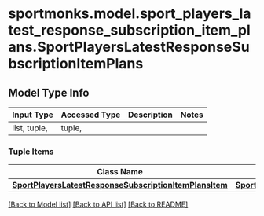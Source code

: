 # sportmonks.model.sport_players_latest_response_subscription_item_plans.SportPlayersLatestResponseSubscriptionItemPlans

## Model Type Info
Input Type | Accessed Type | Description | Notes
------------ | ------------- | ------------- | -------------
list, tuple,  | tuple,  |  | 

### Tuple Items
Class Name | Input Type | Accessed Type | Description | Notes
------------- | ------------- | ------------- | ------------- | -------------
[**SportPlayersLatestResponseSubscriptionItemPlansItem**](SportPlayersLatestResponseSubscriptionItemPlansItem.md) | [**SportPlayersLatestResponseSubscriptionItemPlansItem**](SportPlayersLatestResponseSubscriptionItemPlansItem.md) | [**SportPlayersLatestResponseSubscriptionItemPlansItem**](SportPlayersLatestResponseSubscriptionItemPlansItem.md) |  | 

[[Back to Model list]](../../README.md#documentation-for-models) [[Back to API list]](../../README.md#documentation-for-api-endpoints) [[Back to README]](../../README.md)

